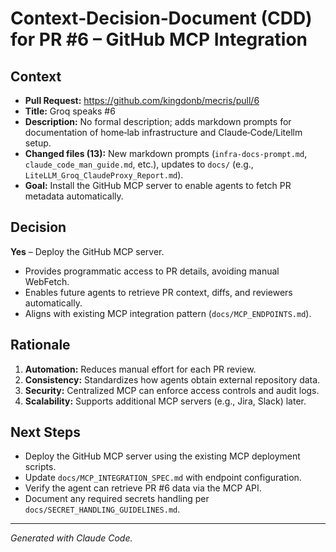 # Context‑Decision‑Document (CDD) for PR #6 – GitHub MCP Integration

## Context
- **Pull Request:** https://github.com/kingdonb/mecris/pull/6
- **Title:** Groq speaks #6
- **Description:** No formal description; adds markdown prompts for documentation of home‑lab infrastructure and Claude‑Code/Litellm setup.
- **Changed files (13):** New markdown prompts (`infra-docs-prompt.md`, `claude_code_man_guide.md`, etc.), updates to `docs/` (e.g., `LiteLLM_Groq_ClaudeProxy_Report.md`).
- **Goal:** Install the GitHub MCP server to enable agents to fetch PR metadata automatically.

## Decision
**Yes** – Deploy the GitHub MCP server.
- Provides programmatic access to PR details, avoiding manual WebFetch.
- Enables future agents to retrieve PR context, diffs, and reviewers automatically.
- Aligns with existing MCP integration pattern (`docs/MCP_ENDPOINTS.md`).

## Rationale
1. **Automation:** Reduces manual effort for each PR review.
2. **Consistency:** Standardizes how agents obtain external repository data.
3. **Security:** Centralized MCP can enforce access controls and audit logs.
4. **Scalability:** Supports additional MCP servers (e.g., Jira, Slack) later.

## Next Steps
- Deploy the GitHub MCP server using the existing MCP deployment scripts.
- Update `docs/MCP_INTEGRATION_SPEC.md` with endpoint configuration.
- Verify the agent can retrieve PR #6 data via the MCP API.
- Document any required secrets handling per `docs/SECRET_HANDLING_GUIDELINES.md`.

---
*Generated with Claude Code.*